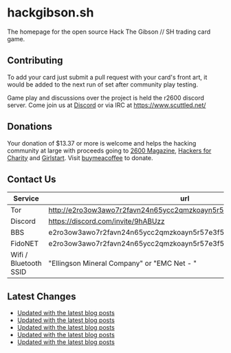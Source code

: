 # hackgibson.sh
The homepage for the open source Hack The Gibson // SH trading card game.


## Contributing

To add your card just submit a pull request with your card's front art, it would be added to the next run of set after community play testing.

Game play and discussions over the project is held the r2600 discord server. Come join us at [Discord](https://discord.com/invite/9hABUzz) or via IRC at https://www.scuttled.net/


## Donations

Your donation of $13.37 or more is welcome and helps the hacking community at large with proceeds going to [2600 Magazine](https://2600.com/), [Hackers for Charity](https://hackersforcharity.org) and [Girlstart](https://girlstart.org).  Visit [buymeacoffee](https://www.buymeacoffee.com/hackgibson.sh) to donate.


## Contact Us

Service | url
-|-
Tor | http://e2ro3ow3awo7r2favn24n65ycc2qmzkoayn5r57e3f56nvjwdcgg32ad.onion
Discord | https://discord.com/invite/9hABUzz
BBS | e2ro3ow3awo7r2favn24n65ycc2qmzkoayn5r57e3f56nvjwdcgg32ad.onion:23
FidoNET | e2ro3ow3awo7r2favn24n65ycc2qmzkoayn5r57e3f56nvjwdcgg32ad.onion:24554
Wifi / Bluetooth SSID | "Ellingson Mineral Company" or "EMC Net - <fidonet address>"

## Latest Changes
<!-- BLOG-POST-LIST:START -->
- [Updated with the latest blog posts](https://github.com/DFW2600/hackgibson.sh/commit/9bed012ba5c227e19210bb423c4f4cc8578d0b2f)
- [Updated with the latest blog posts](https://github.com/DFW2600/hackgibson.sh/commit/c1798c70cb04b61d2c7dd4c2595fca803c87a57d)
- [Updated with the latest blog posts](https://github.com/DFW2600/hackgibson.sh/commit/48d68a3222b825856ed5d176e25a43c8e03694fe)
- [Updated with the latest blog posts](https://github.com/DFW2600/hackgibson.sh/commit/ba1c7db60ce5c70d2eb7eac810ae6e7c9d270ca6)
- [Updated with the latest blog posts](https://github.com/DFW2600/hackgibson.sh/commit/6ee6d7fc2601ea44d9e40d62f97fd44f463c7283)
<!-- BLOG-POST-LIST:END -->
